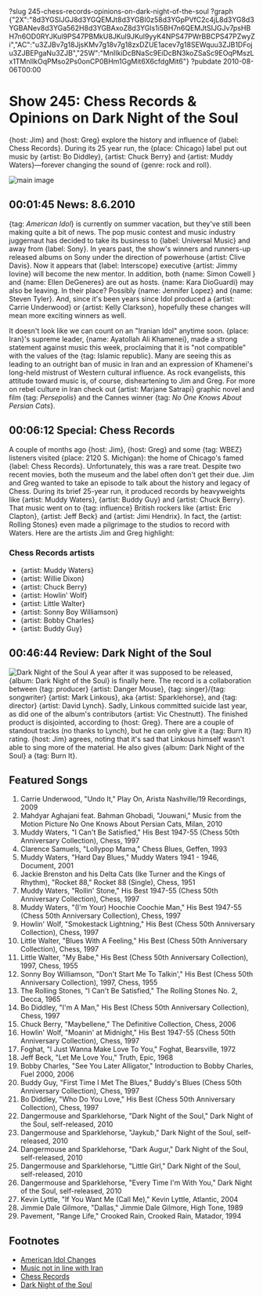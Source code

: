?slug 245-chess-records-opinions-on-dark-night-of-the-soul
?graph {"2X":"8d3YGSIJGJ8d3YGQEMJt8d3YGBI0z58d3YGpPVfC2c4jL8d3YG8d3YGBANev8d3YGa562H8d3YGBAxoZ8d3YGls1i5BH7n6QEMJtSIJGJv7psHBH7n6OD0RYJKul9PS47PBMkU8JKul9JKul9yyK4NPS47PWrBBCPS47PZwyZi","AC":"u3ZJBv7g18JjsKMv7g18v7g18zxDZUE1acev7g18SEWquu3ZJB1DFoju3ZJBEPgaNu3ZJB","25W":"MnIIkiDcBNaSc9EiDcBN3koZSaSc9EOqPMszLx1TMnIIkOqPMso2Ps0onCP0BHm1GgMit6X6cfdgMit6"}
?pubdate 2010-08-06T00:00

# Show 245: Chess Records & Opinions on Dark Night of the Soul
{host: Jim} and {host: Greg} explore the history and influence of {label: Chess Records}. During its 25 year run, the {place: Chicago} label put out music by {artist: Bo Diddley}, {artist: Chuck Berry} and {artist: Muddy Waters}—forever changing the sound of {genre: rock and roll}.

![main image](http://static.soundopinions.org/images/2010/chessrecords/2.jpg)


## 00:01:45 News: 8.6.2010
{tag: *American Idol*} is currently on summer vacation, but they've still been making quite a bit of news. The pop music contest and music industry juggernaut has decided to take its business to {label: Universal Music} and away from {label: Sony}. In years past, the show's winners and runners-up released albums on Sony under the direction of powerhouse {artist: Clive Davis}. Now it appears that {label: Interscope} executive {artist: Jimmy Iovine} will become the new mentor. In addition, both {name: Simon Cowell } and {name: Ellen DeGeneres} are out as hosts. {name: Kara DioGuardi} may also be leaving. In their place? Possibly {name: Jennifer Lopez} and {name: Steven Tyler}. And, since it's been years since Idol produced a {artist: Carrie Underwood} or {artist: Kelly Clarkson}, hopefully these changes will mean more exciting winners as well.

It doesn't look like we can count on an  "Iranian Idol"  anytime soon. {place: Iran}'s supreme leader, {name: Ayatollah Ali Khamenei}, made a strong statement against music this week, proclaiming that it is "not compatible" with the values of the {tag: Islamic republic}. Many are seeing this as leading to an outright ban of music in Iran and an expression of Khamenei's long-held mistrust of Western cultural influence. As rock evangelists, this attitude toward music is, of course, disheartening to Jim and Greg. For more on rebel culture in Iran check out {artist: Marjane Satrapi} graphic novel and film {tag: *Persepolis*} and the Cannes winner {tag: *No One Knows About Persian Cats*}.

## 00:06:12 Special: Chess Records
A couple of months ago {host: Jim}, {host: Greg} and some {tag: WBEZ} listeners visited {place: 2120 S. Michigan}: the home of Chicago's famed {label: Chess Records}. Unfortunately, this was a rare treat. Despite two recent movies, both the museum and the label often don't get their due. Jim and Greg wanted to take an episode to talk about the history and legacy of Chess. During its brief 25-year run, it produced records by heavyweights like {artist: Muddy Waters}, {artist: Buddy Guy} and {artist: Chuck Berry}. That music went on to {tag: influence} British rockers like {artist: Eric Clapton}, {artist: Jeff Beck} and {artist: Jimi Hendrix}. In fact, the {artist: Rolling Stones} even made a pilgrimage to the studios to record with Waters. Here are the artists Jim and Greg highlight:

### Chess Records artists
- {artist: Muddy Waters}
- {artist: Willie Dixon}
- {artist: Chuck Berry}
- {artist: Howlin' Wolf}
- {artist: Little Walter}
- {artist: Sonny Boy Williamson}
- {artist: Bobby Charles}
- {artist: Buddy Guy}

## 00:46:44 Review: Dark Night of the Soul
![Dark Night of the Soul](https://upload.wikimedia.org/wikipedia/en/f/fc/Dark_Night_of_the_Soul.jpg "110951238/693812409")
A year after it was supposed to be released, {album: Dark Night of the Soul} is finally here. The record is a collaboration between {tag: producer} {artist: Danger Mouse}, {tag: singer}/{tag: songwriter} {artist: Mark Linkous}, aka {artist: Sparklehorse}, and {tag: director} {artist: David Lynch}. Sadly, Linkous committed suicide last year, as did one of the album's contributors {artist: Vic Chestnutt}. The finished product is disjointed, according to {host: Greg}. There are a couple of standout tracks (no thanks to Lynch), but he can only give it a {tag: Burn It} rating. {host: Jim} agrees, noting that it's sad that Linkous himself wasn't able to sing more of the material. He also gives {album: Dark Night of the Soul} a {tag: Burn It}.

## Featured Songs
1. Carrie Underwood, "Undo It," Play On, Arista Nashville/19 Recordings, 2009
2. Mahdyar Aghajani feat. Bahman Ghobadi, "Jouwani," Music from the Motion Picture No One Knows About Persian Cats, Milan, 2010
3. Muddy Waters, "I Can't Be Satisfied," His Best 1947-55 (Chess 50th Anniversary Collection), Chess, 1997
4. Clarence Samuels, "Lollypop Mama," Chess Blues, Geffen, 1993
5. Muddy Waters, "Hard Day Blues," Muddy Waters 1941 - 1946, Document, 2001
6. Jackie Brenston and his Delta Cats (Ike Turner and the Kings of Rhythm), "Rocket 88," Rocket  88 (Single), Chess, 1951
7. Muddy Waters, "Rollin' Stone," His Best 1947-55 (Chess 50th Anniversary Collection), Chess, 1997
8. Muddy Waters, "(I'm Your) Hoochie Coochie Man," His Best 1947-55 (Chess 50th Anniversary Collection), Chess, 1997
10. Howlin' Wolf, "Smokestack Lightning," His Best (Chess 50th Anniversary Collection), Chess, 1997
11. Little Walter, "Blues With A Feeling," His Best (Chess 50th Anniversary Collection), Chess, 1997
12. Little Walter, "My Babe," His Best (Chess 50th Anniversary Collection), 1997, Chess, 1955
13. Sonny Boy Williamson, "Don't Start Me To Talkin'," His Best (Chess 50th Anniversary Collection), 1997, Chess, 1955
14. The Rolling Stones, "I Can't Be Satisfied," The Rolling Stones No. 2, Decca, 1965
15. Bo Diddley, "I'm A Man," His Best (Chess 50th Anniversary Collection), Chess, 1997
16. Chuck Berry, "Maybellene," The Definitive Collection, Chess, 2006
17. Howlin' Wolf, "Moanin' at Midnight," His Best 1947-55 (Chess 50th Anniversary Collection), Chess, 1997
18. Foghat, "I Just Wanna Make Love To You," Foghat, Bearsville, 1972
19. Jeff Beck, "Let Me Love You," Truth, Epic, 1968
20. Bobby Charles, "See You Later Alligator," Introduction to Bobby Charles, Fuel 2000, 2006
21. Buddy Guy, "First Time I Met The Blues," Buddy's Blues (Chess 50th Anniversary Collection), Chess, 1997
22. Bo Diddley, "Who Do You Love," His Best (Chess 50th Anniversary Collection), Chess, 1997
23. Dangermouse and Sparklehorse, "Dark Night of the Soul," Dark Night of the Soul, self-released, 2010
24. Dangermouse and Sparklehorse, "Jaykub," Dark Night of the Soul, self-released, 2010
25. Dangermouse and Sparklehorse, "Dark Augur," Dark Night of the Soul, self-released, 2010
26. Dangermouse and Sparklehorse, "Little Girl," Dark Night of the Soul, self-released, 2010
27. Dangermouse and Sparklehorse, "Every Time I'm With You," Dark Night of the Soul, self-released, 2010
28. Kevin Lyttle, "If You Want Me (Call Me)," Kevin Lyttle, Atlantic, 2004
29. Jimmie Dale Gilmore, "Dallas," Jimmie Dale Gilmore, High Tone, 1989
30. Pavement, "Range Life," Crooked Rain, Crooked Rain, Matador, 1994


## Footnotes
- [American Idol Changes](http://www.wsj.com/articles/SB10001424052748704499604575407653741100466)
- [Music not in line with Iran](http://www.theguardian.com/world/2010/aug/02/iran-supreme-leader-music-islam)
- [Chess Records](http://www.chessrecords.co.uk/)
- [Dark Night of the Soul](http://dnots.com/)
